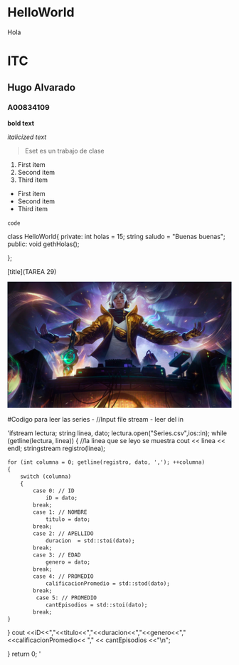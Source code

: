 # HelloWorld
Hola

# ITC
## Hugo Alvarado
### A00834109

**bold text**

*italicized text*

> Eset es un trabajo de clase

1. First item
2. Second item
3. Third item

- First item
- Second item
- Third item

`code`

class HelloWorld{
private:
  int holas = 15;
  string saludo = "Buenas buenas";
public:
  void gethHolas();

};


[title](TAREA 29)

![alt text](Yasuo_True_Damage_EP.png)

#Codigo para leer las series - //Input file stream - leer del in

'ifstream lectura; 
string linea, dato;
lectura.open("Series.csv",ios::in);
while (getline(lectura, linea))
{
    //la linea que se leyo se muestra
    cout << linea << endl;
    stringstream registro(linea);
    
    for (int columna = 0; getline(registro, dato, ','); ++columna)
    {
        switch (columna)
        {
            case 0: // ID
                iD = dato;
            break;
            case 1: // NOMBRE
                titulo = dato;
            break;
            case 2: // APELLIDO
                duracion  = std::stoi(dato);
            break;
            case 3: // EDAD
                genero = dato;
            break;
            case 4: // PROMEDIO
                calificacionPromedio = std::stod(dato);
            break;
             case 5: // PROMEDIO
                cantEpisodios = std::stoi(dato);
            break;
    }

}
cout <<iD<<","<<titulo<<","<<duracion<<","<<genero<<","<<calificacionPromedio<< "," << cantEpisodios <<"\n";

}
return 0;
'
